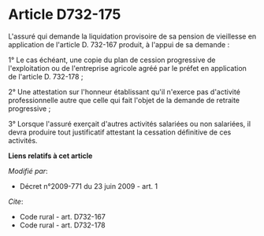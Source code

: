 # Article D732-175

L'assuré qui demande la liquidation provisoire de sa pension de vieillesse en application de l'article D. 732-167 produit, à
l'appui de sa demande : 

1° Le cas échéant, une copie du plan de cession progressive de l'exploitation ou de l'entreprise agricole agréé par le préfet
en application de l'article D. 732-178 ; 

2° Une attestation sur l'honneur établissant qu'il n'exerce pas d'activité professionnelle autre que celle qui fait l'objet
de la demande de retraite progressive ; 

3° Lorsque l'assuré exerçait d'autres activités salariées ou non salariées, il devra produire tout justificatif attestant la
cessation définitive de ces activités.

**Liens relatifs à cet article**

_Modifié par_:

  - Décret n°2009-771 du 23 juin 2009 - art. 1

_Cite_:

  - Code rural - art. D732-167
  - Code rural - art. D732-178
